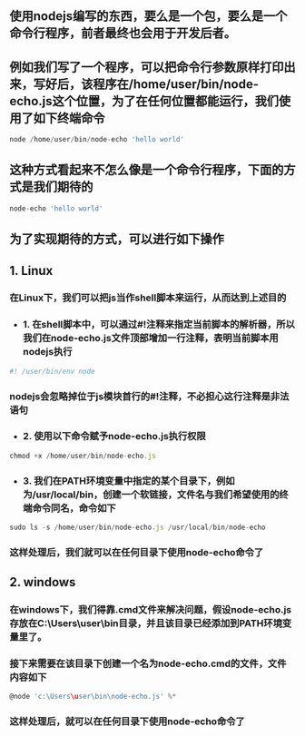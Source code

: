 ## 使用nodejs编写的东西，要么是一个包，要么是一个命令行程序，前者最终也会用于开发后者。
## 例如我们写了一个程序，可以把命令行参数原样打印出来，写好后，该程序在/home/user/bin/node-echo.js这个位置，为了在任何位置都能运行，我们使用了如下终端命令
```js
node /home/user/bin/node-echo 'hello world'
```
## 这种方式看起来不怎么像是一个命令行程序，下面的方式是我们期待的
```js
node-echo 'hello world'
```
## 为了实现期待的方式，可以进行如下操作

## 1. Linux
### 在Linux下，我们可以把js当作shell脚本来运行，从而达到上述目的
- ### 1. 在shell脚本中，可以通过#!注释来指定当前脚本的解析器，所以我们在node-echo.js文件顶部增加一行注释，表明当前脚本用nodejs执行
```js
#! /user/bin/env node
```
  ### nodejs会忽略掉位于js模块首行的#!注释，不必担心这行注释是非法语句
- ### 2. 使用以下命令赋予node-echo.js执行权限
```js
chmod +x /home/user/bin/node-echo.js
```
- ### 3. 我们在PATH环境变量中指定的某个目录下，例如为/usr/local/bin，创建一个软链接，文件名与我们希望使用的终端命令同名，命令如下
```js
sudo ls -s /home/user/bin/node-echo.js /usr/local/bin/node-echo
```
### 这样处理后，我们就可以在任何目录下使用node-echo命令了

## 2. windows
### 在windows下，我们得靠.cmd文件来解决问题，假设node-echo.js存放在C:\Users\user\bin目录，并且该目录已经添加到PATH环境变量里了。
### 接下来需要在该目录下创建一个名为node-echo.cmd的文件，文件内容如下
```js
@node 'c:\Users\user\bin\node-echo.js' %*
```
### 这样处理后，就可以在任何目录下使用node-echo命令了